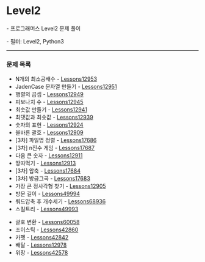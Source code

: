 # Level2
\- 프로그래머스 Level2 문제 풀이

\- 필터: Level2, Python3

---

### 문제 목록

- N개의 최소공배수 - [Lessons12953](https://github.com/StudyForCoding/ProgrammersLevel/tree/main/Level2/Lessons12953/README.md)
- JadenCase 문자열 만들기 - [Lessons12951](https://github.com/StudyForCoding/ProgrammersLevel/tree/main/Level2/Lessons12951/README.md)
- 행렬의 곱셈 - [Lessons12949](https://github.com/StudyForCoding/ProgrammersLevel/tree/main/Level2/Lessons12949/README.md)
- 피보나치 수 - [Lessons12945](https://github.com/StudyForCoding/ProgrammersLevel/tree/main/Level2/Lessons12945/README.md)
- 최솟값 만들기 - [Lessons12941](https://github.com/StudyForCoding/ProgrammersLevel/tree/main/Level2/Lessons12941/README.md)
- 최댓값과 최솟값 - [Lessons12939](https://github.com/StudyForCoding/ProgrammersLevel/tree/main/Level2/Lessons12939/README.md)
- 숫자의 표현 - [Lessons12924](https://github.com/StudyForCoding/ProgrammersLevel/tree/main/Level2/Lessons12924/README.md)
- 올바른 괄호 - [Lessons12909](https://github.com/StudyForCoding/ProgrammersLevel/tree/main/Level2/Lessons12909/README.md)
- [3차] 파일명 정렬 - [Lessons17686](https://github.com/StudyForCoding/ProgrammersLevel/tree/main/Level2/Lessons17686/README.md)
- [3차] n진수 게임 - [Lessons17687](https://github.com/StudyForCoding/ProgrammersLevel/tree/main/Level2/Lessons17687/README.md)
- 다음 큰 숫자 - [Lessons12911](https://github.com/StudyForCoding/ProgrammersLevel/tree/main/Level2/Lessons12911/README.md)
- 땅따먹기 - [Lessons12913](https://github.com/StudyForCoding/ProgrammersLevel/tree/main/Level2/Lessons12913/README.md)
- [3차] 압축 - [Lessons17684](https://github.com/StudyForCoding/ProgrammersLevel/tree/main/Level2/Lessons17684/README.md)
- [3차] 방금그곡 - [Lessons17683](https://github.com/StudyForCoding/ProgrammersLevel/tree/main/Level2/Lessons17683/README.md)
- 가장 큰 정사각형 찾기 - [Lessons12905](https://github.com/StudyForCoding/ProgrammersLevel/tree/main/Level2/Lessons12905/README.md)
- 방문 길이 - [Lessons49994](https://github.com/StudyForCoding/ProgrammersLevel/tree/main/Level2/Lessons49994/README.md)
- 쿼드압축 후 개수세기 - [Lessons68936](https://github.com/StudyForCoding/ProgrammersLevel/tree/main/Level2/Lessons68936/README.md)
- 스킬트리 - [Lessons49993](https://github.com/StudyForCoding/ProgrammersLevel/tree/main/Level2/Lessons49993/README.md)

* 괄호 변환 - [Lessons60058](https://github.com/StudyForCoding/ProgrammersLevel/blob/main/Level2/Lessons60058/README.md)
* 조이스틱 - [Lessons42860](https://github.com/StudyForCoding/ProgrammersLevel/blob/main/Level2/Lessons42860/README.md)
* 카펫 - [Lessons42842](https://github.com/StudyForCoding/ProgrammersLevel/blob/main/Level2/Lessons42842/README.md)
* 배달 - [Lessons12978](https://github.com/StudyForCoding/ProgrammersLevel/blob/main/Level2/Lessons12978/README.md)
* 위장 - [Lessons42578](https://github.com/StudyForCoding/ProgrammersLevel/blob/main/Level2/Lessons42578/README.md)


